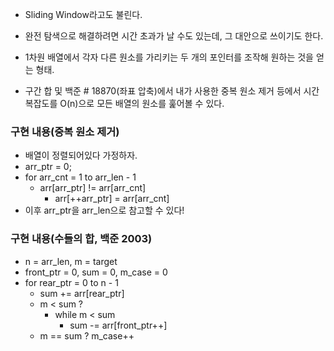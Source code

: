 - Sliding Window라고도 불린다.
- 완전 탐색으로 해결하려면 시간 초과가 날 수도 있는데, 그 대안으로 쓰이기도 한다.
- 1차원 배열에서 각자 다른 원소를 가리키는 두 개의 포인터를 조작해 원하는 것을 얻는 형태.

- 구간 합 및 백준 # 18870(좌표 압축)에서 내가 사용한 중복 원소 제거 등에서 시간 복잡도를 O(n)으로 모든 배열의 원소를 훑어볼 수 있다.

### 구현 내용(중복 원소 제거)
- 배열이 정렬되어있다 가정하자.
- arr_ptr = 0;
- for arr_cnt = 1 to arr_len - 1
	- arr\[arr_ptr] != arr\[arr_cnt]
		- arr\[++arr_ptr] = arr\[arr_cnt]
- 이후 arr_ptr을 arr_len으로 참고할 수 있다!

### 구현 내용(수들의 합, 백준 2003)
- n = arr_len, m = target
- front_ptr = 0, sum = 0, m_case = 0
- for rear_ptr = 0 to n - 1
	- sum += arr\[rear_ptr]
	- m < sum ?
		- while m < sum
			- sum -= arr\[front_ptr++]
	- m == sum ? m_case++